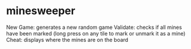 minesweeper
===========

New Game: generates a new random game
Validate: checks if all mines have been marked (long press on any tile to mark or unmark it as a mine)
Cheat: displays where the mines are on the board
